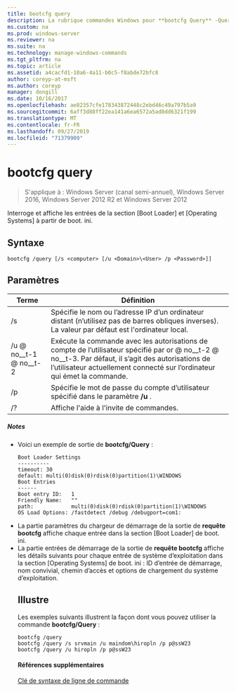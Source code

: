 ```yaml
---
title: bootcfg query
description: La rubrique commandes Windows pour **bootcfg Query** -Queries et affiche les entrées de la section [Boot Loader] et [Operating Systems] à partir de boot. ini.
ms.custom: na
ms.prod: windows-server
ms.reviewer: na
ms.suite: na
ms.technology: manage-windows-commands
ms.tgt_pltfrm: na
ms.topic: article
ms.assetid: a4cacfd1-10a6-4a11-b0c5-f8abde72bfc8
author: coreyp-at-msft
ms.author: coreyp
manager: dongill
ms.date: 10/16/2017
ms.openlocfilehash: ae82357cfe178343872448c2ebd46c49a797b5a9
ms.sourcegitcommit: 6aff3d88ff22ea141a6ea6572a5ad8dd6321f199
ms.translationtype: MT
ms.contentlocale: fr-FR
ms.lasthandoff: 09/27/2019
ms.locfileid: "71379909"
---
```

# <a name="bootcfg-query"></a>bootcfg query

>S'applique à : Windows Server (canal semi-annuel), Windows Server 2016, Windows Server 2012 R2 et Windows Server 2012

Interroge et affiche les entrées de la section [Boot Loader] et [Operating Systems] à partir de boot. ini.

## <a name="syntax"></a>Syntaxe
```
bootcfg /query [/s <computer> [/u <Domain>\<User> /p <Password>]]
```
## <a name="parameters"></a>Paramètres

|        Terme         |                                                                                             Définition                                                                                              |
|---------------------|-----------------------------------------------------------------------------------------------------------------------------------------------------------------------------------------------------|
|    /s <computer>    |                                         Spécifie le nom ou l’adresse IP d’un ordinateur distant (n’utilisez pas de barres obliques inverses). La valeur par défaut est l'ordinateur local.                                          |
| /u <Domain> @ no__t-1 @ no__t-2 | Exécute la commande avec les autorisations de compte de l’utilisateur spécifié par <User>or <Domain> @ no__t-2 @ no__t-3. Par défaut, il s’agit des autorisations de l’utilisateur actuellement connecté sur l’ordinateur qui émet la commande. |
|    /p <Password>    |                                                        Spécifie le mot de passe du compte d’utilisateur spécifié dans le paramètre **/u** .                                                        |
|         /?          |                                                                                Affiche l'aide à l'invite de commandes.                                                                                 |

##### <a name="remarks"></a>Notes
- Voici un exemple de sortie de **bootcfg/Query** :
  ```
  Boot Loader Settings
  ----------
  timeout: 30
  default: multi(0)disk(0)rdisk(0)partition(1)\WINDOWS
  Boot Entries
  ------
  Boot entry ID:   1
  Friendly Name:   ""
  path:            multi(0)disk(0)rdisk(0)partition(1)\WINDOWS
  OS Load Options: /fastdetect /debug /debugport=com1:
  ```
- La partie paramètres du chargeur de démarrage de la sortie de **requête bootcfg** affiche chaque entrée dans la section [Boot Loader] de boot. ini.
- La partie entrées de démarrage de la sortie de **requête bootcfg** affiche les détails suivants pour chaque entrée de système d’exploitation dans la section [Operating Systems] de boot. ini : ID d’entrée de démarrage, nom convivial, chemin d’accès et options de chargement du système d’exploitation.
  ## <a name="BKMK_examples"></a>Illustre
  Les exemples suivants illustrent la façon dont vous pouvez utiliser la commande **bootcfg/Query** :
  ```
  bootcfg /query
  bootcfg /query /s srvmain /u maindom\hiropln /p p@ssW23
  bootcfg /query /u hiropln /p p@ssW23
  ```
  #### <a name="additional-references"></a>Références supplémentaires
  [Clé de syntaxe de ligne de commande](command-line-syntax-key.md)
